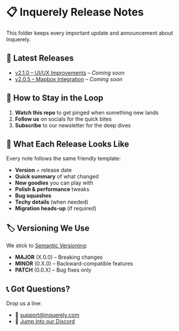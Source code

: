 # 📋 Inquerely Release Notes

This folder keeps every important update and announcement about Inquerely.

## 📅 Latest Releases

- [v2.1.0 – UI/UX Improvements](./2024/v2.1.0-ui-improvements.md) – *Coming soon*
- [v2.0.5 – Mapbox Integration](./2024/v2.0.5-mapbox-integration.md) – *Coming soon*

## 🔔 How to Stay in the Loop

1. **Watch this repo** to get pinged when something new lands  
2. **Follow us** on socials for the quick bites  
3. **Subscribe** to our newsletter for the deep dives

## 📝 What Each Release Looks Like

Every note follows the same friendly template:
- **Version** + release date
- **Quick summary** of what changed
- **New goodies** you can play with
- **Polish & performance** tweaks
- **Bug squashes**
- **Techy details** (when needed)
- **Migration heads-up** (if required)

## 🏷️ Versioning We Use

We stick to [Semantic Versioning](https://semver.org/):
- **MAJOR** (X.0.0) – Breaking changes
- **MINOR** (0.X.0) – Backward-compatible features
- **PATCH** (0.0.X) – Bug fixes only

## 📞 Got Questions?

Drop us a line:
- 📧 support@inquerely.com  
- 💬 [Jump into our Discord](https://discord.gg/inquerely)
